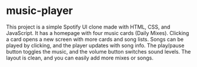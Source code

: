 # music-player
This project is a simple Spotify UI clone made with HTML, CSS, and JavaScript. It has a homepage with four music cards (Daily Mixes). Clicking a card opens a new screen with more cards and song lists. Songs can be played by clicking, and the player updates with song info. The play/pause button toggles the music, and the volume button switches sound levels. The layout is clean, and you can easily add more mixes or songs.
